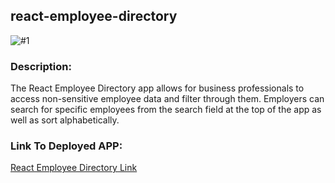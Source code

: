 ## react-employee-directory

![#1](https://user-images.githubusercontent.com/58678985/82691717-32dedf00-9c13-11ea-87b0-743f86d8207a.png)



### Description:

The React Employee Directory app allows for business professionals to access non-sensitive employee data and filter through them. Employers can search for specific employees from the search field at the top of the app as well as sort alphabetically.


### Link To Deployed APP:

[React Employee Directory Link](https://justinpricer.github.io/user-directory/)

